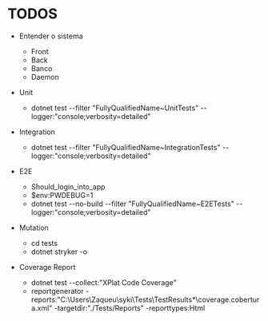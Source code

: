 # TODOS

- Entender o sistema
    - Front
    - Back
    - Banco
    - Daemon

- Unit
    - dotnet test --filter "FullyQualifiedName~UnitTests" --logger:"console;verbosity=detailed"

- Integration
    - dotnet test --filter "FullyQualifiedName~IntegrationTests" --logger:"console;verbosity=detailed"

- E2E
    - Should_login_into_app
    - $env:PWDEBUG=1
    - dotnet test --no-build --filter "FullyQualifiedName~E2ETests" --logger:"console;verbosity=detailed"

- Mutation
    - cd tests
    - dotnet stryker -o

- Coverage Report
    - dotnet test --collect:"XPlat Code Coverage"
    - reportgenerator -reports:"C:\Users\Zaqueu\syki\Tests\TestResults\*\coverage.cobertura.xml" -targetdir:"./Tests/Reports" -reporttypes:Html
